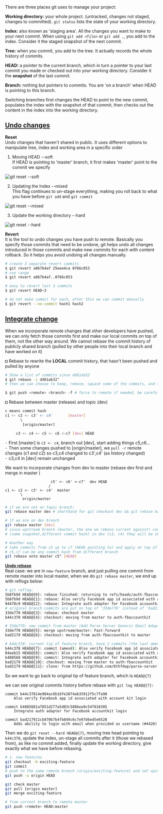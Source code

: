 There are three places git uses to manage your project:

**Working directory:** your whole project. (untracked, changes not staged, changes to committed). `git status` lists the state of your working directory.

**Index:** also known as 'staging area'. All the changes you want to make to your next commit. When using ```git add <file>``` or ```git add .```, you add to the index. Consider it the staged snapshot of the next commit.

**Tree:** when you commit, you add to the tree. It actually records the whole history of commits.

**HEAD:** a pointer to the current branch, which in turn a pointer to your last commit you made or checked out into your working directory. Consider it the **snapshot** of the last commit.

**Branch:** nothing but pointers to commits. You are 'on a branch' when HEAD is pointing to this branch.

Switching branches first changes the HEAD to point to the new commit, populates the index with the snapshot of that commit, then checks out the content in the index into the working directory.


[Undo changes](https://www.atlassian.com/git/tutorials/undoing-changes)
---
**Reset**   
 Undo changes that haven't shared in public. It uses different options to manipulate tree, index and working area in a specific order

1. Moving HEAD --soft   
If HEAD is pointing to 'master' branch, it first makes 'master' point to the commit we specify

![git reset --soft](http://www.git-scm.com/images/reset/reset-soft.png)

2. Updating the Index --mixed  
This flag continues to un-stage everything, making you roll back to what you have before ```git add``` and ```git commit```

![git reset --mixed](http://www.git-scm.com/images/reset/reset-mixed.png)

3. Update the working directory --hard

![git reset --hard](http://git-scm.com/images/reset/reset-hard.png)

**Revert**  
It is the tool to undo changes you have push to remote. Basically you specify those commits that need to be undone, git helps undo all changes introduced in those commits and make new commits for each with content rollback. So it helps you avoid undoing all changes manually.
```sh
# create 3 separate revert commits
$ git revert a867b4af 25eee4ca 0766c053
# use range
$ git revert a867b4af..0766c053

# easy to revert last 3 commits
$ git revert HEAD~3

# do not make commit for each, after this we can commit manually
$ git revert --no-commit hash1 hash2
```

[Integrate change](https://www.atlassian.com/git/tutorials/merging-vs-rebasing)
---

When we incorporate remote changes that other developers have pushed, we can only fetch those commits first and make our local commits on top of them, not the other way around.
We cannot rebase the commit history of publicly shared branch (pulled by other people into their local branch and have worked on it)

◘ Rebase to rewrite the **LOCAL** commit history, that hasn't been pushed and pulled by anyone
```sh
# Show a list of commits since dd61ab32
$ git rebase -i dd61ab32^
# then we can choose to keep, remove, squash some of the commits, and save

$ git push <remote> <branch> -f # force to remote if needed, be careful
```

◘ Rebase between master (release) and topic (dev)
```sh
c means commit hash
c1 <- c2 <- c3' <- c4'       [master]
       \    
        [origin/master]

     c3 <- c4 <- c5 <- c6 <-c7 [dev] HEAD
```
⁃ First [master] is `c3 <- c4`, branch out [dev], start adding things c5,c6...    
⁃ Then some changes pushed to [origin/master], we `pull -r` remote changes (c1 and c2)  so c3,c4 changed to c3',c4' (as history changed)   
⁃ c3,c4 in [dev] remain unchanged     

We want to incorporate changes from dev to master (rebase dev first and merge in master )

```
                     c5' <- c6' <-c7'  dev HEAD   
                    /
c1 <- c2 <- c3' <- c4'  master    
       \                    
        origin/master
```

```sh
# if we are not on topic branch:
git rebase master dev # shorthand for git checkout dev && git rebase master

# if we are on dev branch
git rebase master [dev]  
# since upstream branch (master, the one we rebase current against) contains changes
# (same snapshot,different commit hash) in dev (c3, c4) they will be skipped

# Another way
# take commits from c5 up to c7 (HEAD pointing to) and apply on top of master
# c5,c7 can be any commit hash from different branch
git rebase onto master c5^ [HEAD]
```
**[Undo rebase](http://gunnariauvinen.com/how-to-undo-a-git-rebase-and-recover-hours-of-work/)**  
Real case: we are in `new-feature` branch, and just pulling one commit from remote master into local master, when we do `git rebase master`, we end up with reflogs below:

```sh
# git reflog:
5b8fb9d HEAD@{0}: rebase finished: returning to refs/heads/auth-fbaccountkit
5b8fb9d HEAD@{1}: rebase: Also verify Facebook app id associated with account kit login
94478c9 HEAD@{2}: rebase: Integrate auth adapter for Facebook accountkit login
# original branch commits are put on top of '33de770' instead of 'bad2179'
33de770 HEAD@{3}: rebase: checkout master
b44c378 HEAD@{4}: checkout: moving from master to auth-fbaccountkit

# 33de770: new commit from master (Add Parse Server Generic Email Adapter to README (#4101)
33de770 HEAD@{5}: merge upstream/master: Fast-forward
bad2179 HEAD@{6}: checkout: moving from auth-fbaccountkit to master

# b44c378: current tip of feature branch, have 2 commits (the last amended)
b44c378 HEAD@{7}: commit (amend): Also verify Facebook app id associated with account kit login
84aeb15 HEAD@{8}: commit: Also verify Facebook app id associated with account kit login
b488568 HEAD@{9}: commit: Integrate auth adapter for Facebook accountkit login
bad2179 HEAD@{10}: checkout: moving from master to auth-fbaccountkit
bad2179 HEAD@{11}: clone: from https://github.com/6thfdwp/parse-server
```
So we want to go back to original tip of feature branch, which is `HEAD@{7}`

we can see original commits history before rebase with `git log HEAD@{7}:`
```
commit b44c37814e984ac6b16fe2874ab35912f5c7fa90
    Also verify Facebook app id associated with account kit login

commit b4885681a7051d277a5d03c588bea9c54f818305
    Integrate auth adapter for Facebook accountkit login

commit bad217911cb870b7b4fb849c6c7e97d6ed5e6528
    Adds ability to login with email when provided as username (#4420)

```

Then we do `git reset --hard HEAD@{7}`, moving tree head pointing to `b44c378`, update the index, un-stage all commits after it (those we rebased from), as like no commit added, finally update the working directory, give exactly what we have before rebasing.

```sh    
# 1. new features
git checkout -b exciting-feature
git commit
# push to the same remote branch (origin/exciting-feature) and set upstream to it
git push -u origin HEAD

git check master
git pull [origin master]
git merge exciting-feature

# from current branch to remote master
git push <remote> HEAD:master
```
